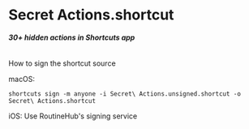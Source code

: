 # Secret Actions.shortcut
___30+ hidden actions in Shortcuts app___
\
\
\
How to sign the shortcut source

macOS:
~~~
shortcuts sign -m anyone -i Secret\ Actions.unsigned.shortcut -o Secret\ Actions.shortcut
~~~

iOS: Use RoutineHub's signing service
